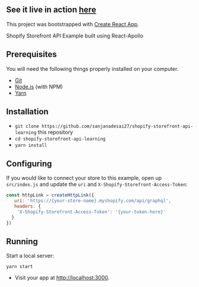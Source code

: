 ## See it live in action [here](http://sanjanadesai.ca/shopify-storefront-api-learning/)

This project was bootstrapped with [Create React App](https://github.com/facebook/create-react-app).

Shopify Storefront API Example built using React-Apollo

## Prerequisites

You will need the following things properly installed on your computer.

* [Git](https://git-scm.com/)
* [Node.js](https://nodejs.org/) (with NPM)
* [Yarn](https://yarnpkg.com/en/)

## Installation

* `git clone https://github.com/sanjanadesai27/shopify-storefront-api-learning` this repository
* `cd shopify-storefront-api-learning`
* `yarn install`

## Configuring

If you would like to connect your store to this example, open up `src/index.js` and update the `uri` and `X-Shopify-Storefront-Access-Token`:

```js
const httpLink = createHttpLink({
   uri: 'https://{your-store-name}.myshopify.com/api/graphql',
   headers: {
    'X-Shopify-Storefront-Access-Token': '{your-token-here}'
  } 
})
```

## Running

Start a local server:

```
yarn start
```

* Visit your app at [http://localhost:3000](http://localhost:3000).
